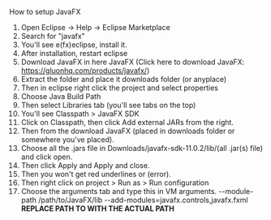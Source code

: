 How to setup JavaFX
1. Open Eclipse -> Help -> Eclipse Marketplace
2. Search for "javafx"
3. You'll see e(fx)eclipse, install it.
4. After installation, restart eclipse
5. Download JavaFX in here JavaFX (Click here to download JavaFX: https://gluonhq.com/products/javafx/)
6. Extract the folder and place it downloads folder (or anyplace)
7. Then in eclipse right click the project and select properties
8. Choose Java Build Path
9. Then select Libraries tab (you'll see tabs on the top)
10. You'll see Classpath > JavaFX SDK
11. Click on Classpath, then click Add external JARs from the right.
12. Then from the download JavaFX (placed in downloads folder or somewhere you've placed).
13. Choose all the .jars file in Downloads/javafx-sdk-11.0.2/lib/(all .jar(s) file) and click open.
14. Then click Apply and Apply and close.
15. Then you won't get red underlines or (error).
16. Then right click on project > Run as > Run configuration
17. Choose the arguments tab and type this in VM arguments.
    --module-path /path/to/JavaFX/lib  --add-modules=javafx.controls,javafx.fxml
    **REPLACE PATH TO WITH THE ACTUAL PATH**
